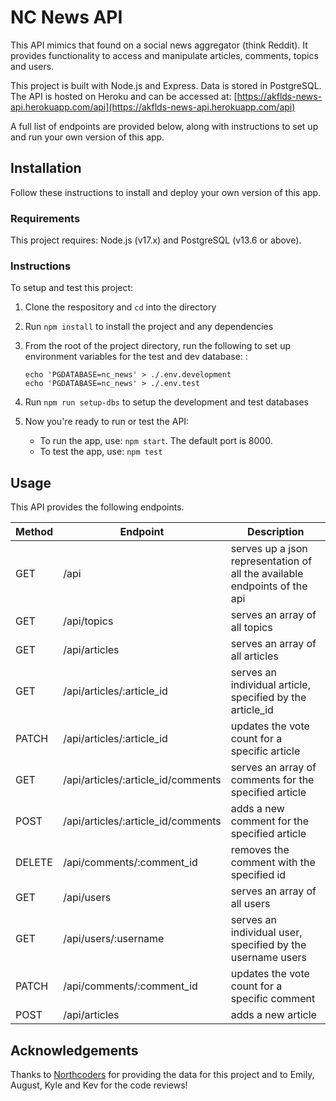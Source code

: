 # NC News API

This API mimics that found on a social news aggregator (think Reddit). It provides functionality to access and manipulate articles, comments, topics and users.

This project is built with Node.js and Express. Data is stored in PostgreSQL. The API is hosted on Heroku and can be accessed at: [https://akflds-news-api.herokuapp.com/api](https://akflds-news-api.herokuapp.com/api)

A full list of endpoints are provided below, along with instructions to set up and run your own version of this app.

## Installation

Follow these instructions to install and deploy your own version of this app.

### Requirements

This project requires: Node.js (v17.x) and PostgreSQL (v13.6 or above).

### Instructions

To setup and test this project:

1. Clone the respository and `cd` into the directory
2. Run `npm install` to install the project and any dependencies
3. From the root of the project directory, run the following to set up environment variables for the test and dev database: :

   ```
   echo 'PGDATABASE=nc_news' > ./.env.development
   echo 'PGDATABASE=nc_news' > ./.env.test
   ```

4. Run `npm run setup-dbs` to setup the development and test databases
5. Now you're ready to run or test the API:
   - To run the app, use: `npm start`. The default port is 8000.
   - To test the app, use: `npm test`

## Usage

This API provides the following endpoints.

| Method | Endpoint                           | Description                                                               |
| ------ | ---------------------------------- | ------------------------------------------------------------------------- |
| GET    | /api                               | serves up a json representation of all the available endpoints of the api |
| GET    | /api/topics                        | serves an array of all topics                                             |
| GET    | /api/articles                      | serves an array of all articles                                           |
| GET    | /api/articles/:article_id          | serves an individual article, specified by the article_id                 |
| PATCH  | /api/articles/:article_id          | updates the vote count for a specific article                             |
| GET    | /api/articles/:article_id/comments | serves an array of comments for the specified article                     |
| POST   | /api/articles/:article_id/comments | adds a new comment for the specified article                              |
| DELETE | /api/comments/:comment_id          | removes the comment with the specified id                                 |
| GET    | /api/users                         | serves an array of all users                                              |
| GET    | /api/users/:username               | serves an individual user, specified by the username users                |
| PATCH  | /api/comments/:comment_id          | updates the vote count for a specific comment                             |
| POST   | /api/articles                      | adds a new article                                                        |

## Acknowledgements

Thanks to [Northcoders](https://northcoders.com) for providing the data for this project and to Emily, August, Kyle and Kev for the code reviews!
